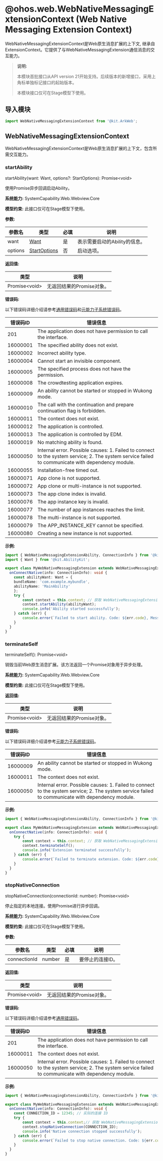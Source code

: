 # @ohos.web.WebNativeMessagingExtensionContext (Web Native Messaging Extension Context)
<!--Kit: ArkWeb-->
<!--Subsystem: Web-->
<!--Owner: @weixin_41848015-->
<!--Designer: @libing23232323-->
<!--Tester: @ghiker-->
<!--Adviser: @HelloShuo-->

WebNativeMessagingExtensionContext是Web原生消息扩展的上下文, 继承自ExtensionContext。它提供了与WebNativeMessagingExtension通信消息的交互能力。

> **说明:**
>
> 本模块首批接口从API version 21开始支持。后续版本的新增接口，采用上角标单独标记接口的起始版本。
>
> 本模块接口仅可在Stage模型下使用。

## 导入模块

```ts
import WebNativeMessagingExtensionContext from '@kit.ArkWeb';
```

## WebNativeMessagingExtensionContext

WebNativeMessagingExtensionContext是Web原生消息扩展的上下文，包含所需交互能力。

### startAbility

startAbility(want: Want, options?: StartOptions): Promise&lt;void&gt;

使用Promise异步回调启动Ability。

**系统能力:** SystemCapability.Web.Webview.Core

**模型约束:** 此接口仅可在Stage模型下使用。

**参数:**

| 参数名 | 类型 | 必填 | 说明 |
|-------|-------|-------|-------|
| want | [Want](../apis-ability-kit/js-apis-app-ability-want.md) | 是 | 表示需要启动的Ability的信息。 |
| options | [StartOptions](../apis-ability-kit/js-apis-app-ability-startOptions.md) | 否 | 启动选项。 |

**返回值:**

| 类型 | 说明 |
|------|------|
|Promise&lt;void&gt; | 无返回结果的Promise对象。 |

**错误码:**

以下错误码详细介绍请参考[通用错误码](../errorcode-universal.md)和[元能力子系统错误码](../apis-ability-kit/errorcode-ability.md)。

| 错误码ID | 错误信息                                 |
| -------- | ----------------------------------------|
| 201      | The application does not have permission to call the interface. |
| 16000001 | The specified ability does not exist. |
| 16000002 | Incorrect ability type. |
| 16000004 | Cannot start an invisible component. |
| 16000005 | The specified process does not have the permission. |
| 16000008 | The crowdtesting application expires.  |
| 16000009 | An ability cannot be started or stopped in Wukong mode. |
| 16000010 | The call with the continuation and prepare continuation flag is forbidden. |
| 16000011 | The context does not exist. |
| 16000012 | The application is controlled. |
| 16000013 | The application is controlled by EDM. |
| 16000019 | No matching ability is found. |
| 16000050 | Internal error. Possible causes: 1. Failed to connect to the system service; 2. The system service failed to communicate with dependency module. |
| 16000055 | Installation-free timed out. |
| 16000071 | App clone is not supported. |
| 16000072 | App clone or multi-instance is not supported. |
| 16000073 | The app clone index is invalid. |
| 16000076 | The app instance key is invalid. |
| 16000077 | The number of app instances reaches the limit. |
| 16000078 | The multi-instance is not supported. |
| 16000079 | The APP_INSTANCE_KEY cannot be specified. |
| 16000080 | Creating a new instance is not supported. |

**示例:**


```ts
import { WebNativeMessagingExtensionAbility, ConnectionInfo } from '@kit.ArkWeb';
import { Want } from '@kit.AbilityKit';

export class MyWebNativeMessagingExtension extends WebNativeMessagingExtensionAbility {
  onConnectNative(info: ConnectionInfo): void {
    const abilityWant: Want = {
    bundleName: 'com.example.mybundle',
    abilityName: 'MainAbility'
    };
    try {
        const context = this.context; // 获取 WebNativeMessagingExtensionContext 实例
        context.startAbility(abilityWant);
        console.info('Ability started successfully');
    } catch (err) {
        console.error(`Failed to start ability. Code: ${err.code}, Message: ${err.message}`);
    }
  }
}
```

### terminateSelf
terminateSelf(): Promise&lt;void&gt;

销毁当前Web原生消息扩展。该方法返回一个Promise对象用于异步处理。

**系统能力:** SystemCapability.Web.Webview.Core

**模型约束:** 此接口仅可在Stage模型下使用。

**返回值:**

| 类型 | 说明 |
|------|------|
| Promise&lt;void&gt; | 无返回结果的Promise对象。 |

**错误码:**

以下错误码详细介绍请参考[元能力子系统错误码](../apis-ability-kit/errorcode-ability.md)。

| 错误码ID | 错误信息 |
| ------- | ------------------------- |
| 16000009 | An ability cannot be started or stopped in Wukong mode. |
| 16000011 | The context does not exist.      |
| 16000050 | Internal error. Possible causes: 1. Failed to connect to the system service; 2. The system service failed to communicate with dependency module. |

**示例:**

```ts
import { WebNativeMessagingExtensionAbility, ConnectionInfo } from '@kit.ArkWeb';

export class MyWebNativeMessagingExtension extends WebNativeMessagingExtensionAbility {
  onConnectNative(info: ConnectionInfo): void {
    try {
        const context = this.context; // 获取 WebNativeMessagingExtensionContext 实例
        context.terminateSelf();
        console.info('Extension terminated successfully');
    } catch (err) {
        console.error(`Failed to terminate extension. Code: ${err.code}, Message: ${err.message}`);
    }
  }
}
```

### stopNativeConnection

stopNativeConnection(connectionId: number): Promise&lt;void&gt;

停止指定的本地连接。使用Promise进行异步回调。

**系统能力:** SystemCapability.Web.Webview.Core

**模型约束:** 此接口仅可在Stage模型下使用。

**参数:**

| 参数名 | 类型 | 必填 | 说明 |
|-------|-------|-------|-------|
| connectionId | number | 是 | 要停止的连接ID。|

**返回值:**

| 类型 | 说明 |
|------|------|
| Promise&lt;void&gt; | 无返回结果的Promise对象。 |

**错误码:**

以下错误码详细介绍请参考[通用错误码](../errorcode-universal.md)。

| 错误码ID | 错误信息 |
|---------|----------|
| 201 | The application does not have permission to call the interface. |
| 16000011 | The context does not exist.      |
| 16000050 | Internal error. Possible causes: 1. Failed to connect to the system service; 2. The system service failed to communicate with dependency module. |

**示例:**

```ts
import { WebNativeMessagingExtensionAbility, ConnectionInfo } from '@kit.ArkWeb';

export class MyWebNativeMessagingExtension extends WebNativeMessagingExtensionAbility {
  onConnectNative(info: ConnectionInfo): void {
    const CONNECTION_ID = 12345; // 实际的连接 ID
    try {
        const context = this.context;// 获取 WebNativeMessagingExtensionContext 实例
        context.stopNativeConnection(CONNECTION_ID);
        console.info('Native connection stopped successfully');
    } catch (err) {
        console.error(`Failed to stop native connection. Code: ${err.code}, Message: ${err.message}`);
    }
  }
}
```
